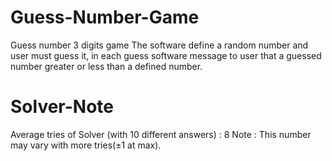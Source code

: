 # Guess-Number-Game
Guess number 3 digits game
The software define a random number and user must guess it, in each guess software message to user that a guessed number greater or less than a defined number. 
# Solver-Note
Average tries of Solver (with 10 different answers) : 8
Note : This number may vary with more tries(±1 at max).
